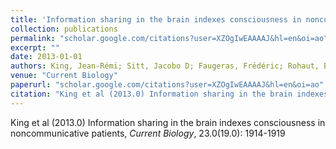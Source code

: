 ```yaml
---
title: 'Information sharing in the brain indexes consciousness in noncommunicative patients'
collection: publications
permalink: "scholar.google.com/citations?user=XZOgIwEAAAAJ&hl=en&oi=ao"
excerpt: ""
date: 2013-01-01
authors: King, Jean-Rémi; Sitt, Jacobo D; Faugeras, Frédéric; Rohaut, Benjamin; El Karoui, Imen; Cohen, Laurent; Naccache, Lionel; Dehaene, Stanislas; 
venue: "Current Biology"
paperurl: "scholar.google.com/citations?user=XZOgIwEAAAAJ&hl=en&oi=ao"
citation: "King et al (2013.0) Information sharing in the brain indexes consciousness in noncommunicative patients, <i>Current Biology</i>, 23.0(19.0): 1914-1919"
---
```

King et al (2013.0) Information sharing in the brain indexes consciousness in noncommunicative patients, <i>Current Biology</i>, 23.0(19.0): 1914-1919
